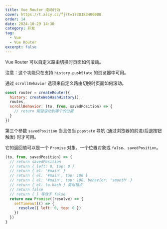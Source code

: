 ```yaml
---
title: Vue Router 滚动行为
cover: https://t.alcy.cc/fj?t=1730183400000
order: 14
date: 2024-10-29 14:30
category: 开发
tag:
  - Vue
  - Vue Router
excerpt: false
---
```


Vue Router 可以自定义路由切换时页面如何滚动。

注意：这个功能只在支持 `history.pushState` 的浏览器中可用。

通过 `scrollBehavior` 选项来自定义路由切换时页面如何滚动。

```JavaScript
const router = createRouter({
  history: createWebHashHistory(),
  routes,
  scrollBehavior: (to, from, savedPosition) => {
    // return 期望滚动到哪个的位置
  }
})
```

第三个参数 `savedPosition` 当且仅当 `popstate` 导航 (通过浏览器的前进/后退按钮触发) 时才可用。

它的返回值可以是一个 `Promise` 对象、一个位置对象或 `false`、`savedPosition`。

```JavaScript
(to, from, savedPosition) => {
  // return savedPosition
  // return { left: 0, top: 0 }
  // return { el: '#main' }
  // return { el: '#main', top: 100 }
  // return { el: '#main', top: 100, behavior: 'smooth' }
  // return { el: to.hash } 类似锚点
  // return false
  // return { } 等效于 false
  return new Promise((resolve) => {
    setTimeout(() => {
      resolve({ left: 0, top: 0 })
    })
  })
}
```
